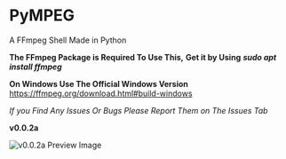 # PyMPEG
A FFmpeg Shell Made in Python

**The FFmpeg Package is Required To Use This,**
**Get it by Using** ___sudo apt install ffmpeg___

**On Windows Use The Official Windows Version** https://ffmpeg.org/download.html#build-windows 

*If you Find Any Issues Or Bugs Please Report Them on The Issues Tab*

**v0.0.2a**


![v0.0.2a Preview Image](https://i.imgur.com/OqDA23b.png)

